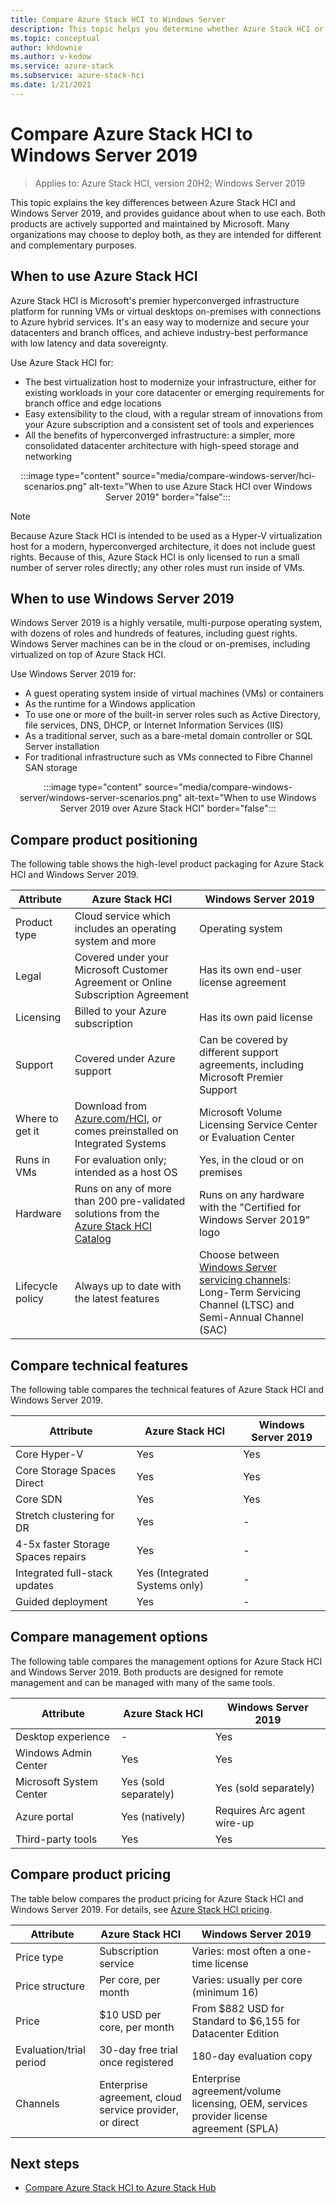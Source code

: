 ```yaml
---
title: Compare Azure Stack HCI to Windows Server
description: This topic helps you determine whether Azure Stack HCI or Windows Server is right for your organization.
ms.topic: conceptual
author: khdownie
ms.author: v-kedow
ms.service: azure-stack
ms.subservice: azure-stack-hci
ms.date: 1/21/2021
---
```


# Compare Azure Stack HCI to Windows Server 2019

> Applies to: Azure Stack HCI, version 20H2; Windows Server 2019

This topic explains the key differences between Azure Stack HCI and Windows Server 2019, and provides guidance about when to use each. Both products are actively supported and maintained by Microsoft. Many organizations may choose to deploy both, as they are intended for different and complementary purposes.

## When to use Azure Stack HCI

Azure Stack HCI is Microsoft's premier hyperconverged infrastructure platform for running VMs or virtual desktops on-premises with connections to Azure hybrid services. It's an easy way to modernize and secure your datacenters and branch offices, and achieve industry-best performance with low latency and data sovereignty.

Use Azure Stack HCI for:

- The best virtualization host to modernize your infrastructure, either for existing workloads in your core datacenter or emerging requirements for branch office and edge locations
- Easy extensibility to the cloud, with a regular stream of innovations from your Azure subscription and a consistent set of tools and experiences
- All the benefits of hyperconverged infrastructure: a simpler, more consolidated datacenter architecture with high-speed storage and networking

<center>

:::image type="content" source="media/compare-windows-server/hci-scenarios.png" alt-text="When to use Azure Stack HCI over Windows Server 2019" border="false":::

</center>

  >[!NOTE]
  >Because Azure Stack HCI is intended to be used as a Hyper-V virtualization host for a modern, hyperconverged architecture, it does not include guest rights. Because of this, Azure Stack HCI is only licensed to run a small number of server roles directly; any other roles must run inside of VMs.

## When to use Windows Server 2019

Windows Server 2019 is a highly versatile, multi-purpose operating system, with dozens of roles and hundreds of features, including guest rights. Windows Server machines can be in the cloud or on-premises, including virtualized on top of Azure Stack HCI. 

Use Windows Server 2019 for:

- A guest operating system inside of virtual machines (VMs) or containers
- As the runtime for a Windows application
- To use one or more of the built-in server roles such as Active Directory, file services, DNS, DHCP, or Internet Information Services (IIS)
- As a traditional server, such as a bare-metal domain controller or SQL Server installation
- For traditional infrastructure such as VMs connected to Fibre Channel SAN storage

<center>

:::image type="content" source="media/compare-windows-server/windows-server-scenarios.png" alt-text="When to use Windows Server 2019 over Azure Stack HCI" border="false":::

</center>

## Compare product positioning

The following table shows the high-level product packaging for Azure Stack HCI and Windows Server 2019.

| **Attribute**    | **Azure Stack HCI** | **Windows Server 2019** |
| ---------------- | ------------------- | ----------------------- |
| Product type     | Cloud service which includes an operating system and more | Operating system |
| Legal            | Covered under your Microsoft Customer Agreement or Online Subscription Agreement | Has its own end-user license agreement |
| Licensing        | Billed to your Azure subscription | Has its own paid license |
| Support          | Covered under Azure support | Can be covered by different support agreements, including Microsoft Premier Support |
| Where to get it  | Download from [Azure.com/HCI](https://azure.com/hci), or comes preinstalled on Integrated Systems | Microsoft Volume Licensing Service Center or Evaluation Center |
| Runs in VMs      | For evaluation only; intended as a host OS | Yes, in the cloud or on premises |
| Hardware         | Runs on any of more than 200 pre-validated solutions from the [Azure Stack HCI Catalog](https://hcicatalog.azurewebsites.net) | Runs on any hardware with the "Certified for Windows Server 2019" logo |
| Lifecycle policy | Always up to date with the latest features | Choose between [Windows Server servicing channels](/windows-server/get-started-19/servicing-channels-19): Long-Term Servicing Channel (LTSC) and Semi-Annual Channel (SAC) |

## Compare technical features

The following table compares the technical features of Azure Stack HCI and Windows Server 2019.

| **Attribute** | **Azure Stack HCI** | **Windows Server 2019** |
| ------------- | ------------------- | ----------------------- |
| Core Hyper-V | Yes | Yes |
| Core Storage Spaces Direct | Yes | Yes |
| Core SDN | Yes | Yes |
| Stretch clustering for DR | Yes | - |
| 4-5x faster Storage Spaces repairs | Yes | - |
| Integrated full-stack updates | Yes (Integrated Systems only) | - |
| Guided deployment | Yes | - |

## Compare management options

The following table compares the management options for Azure Stack HCI and Windows Server 2019. Both products are designed for remote management and can be managed with many of the same tools.

| **Attribute** | **Azure Stack HCI** | **Windows Server 2019** |
| ------------- | ------------------- | ----------------------- |
| Desktop experience | - | Yes |
| Windows Admin Center | Yes | Yes |
| Microsoft System Center | Yes (sold separately) | Yes (sold separately) |
| Azure portal | Yes (natively) | Requires Arc agent wire-up |
| Third-party tools | Yes | Yes |

## Compare product pricing

The table below compares the product pricing for Azure Stack HCI and Windows Server 2019. For details, see [Azure Stack HCI pricing](https://azure.microsoft.com/pricing/details/azure-stack/hci/).

| **Attribute** | **Azure Stack HCI** | **Windows Server 2019** |
| ------------- | ------------------- | ----------------------- |
| Price type | Subscription service | Varies: most often a one-time license |
| Price structure | Per core, per month | Varies: usually per core (minimum 16) |
| Price | $10 USD per core, per month | From $882 USD for Standard to $6,155 for Datacenter Edition |
| Evaluation/trial period | 30-day free trial once registered | 180-day evaluation copy |
| Channels | Enterprise agreement, cloud service provider, or direct | Enterprise agreement/volume licensing, OEM, services provider license agreement (SPLA) |

## Next steps

- [Compare Azure Stack HCI to Azure Stack Hub](compare-azure-stack-hub.md)
